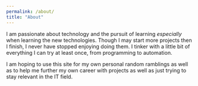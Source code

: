 ```yaml
---
permalink: /about/
title: "About"
---
```


I am passionate about technology and the pursuit of learning *especially* when learning the new technologies. Though I may start more projects then I finish, I never have stopped enjoying doing them. I tinker with a little bit of everything I can try at least once, from programming to automation.

I am hoping to use this site for my own personal random ramblings as well as to help me further my own career with projects as well as just trying to stay relevant in the IT field.